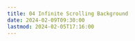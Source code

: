 ```yaml
---
title: 04 Infinite Scrolling Background
date: 2024-02-09T09:30:00
lastmod: 2024-02-05T17:16:00
---
```

